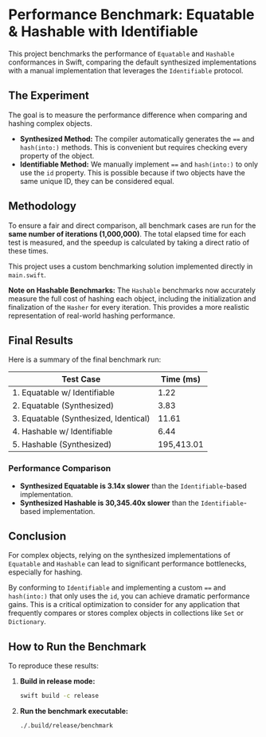 # Performance Benchmark: Equatable & Hashable with Identifiable

This project benchmarks the performance of `Equatable` and `Hashable` conformances in Swift, comparing the default synthesized implementations with a manual implementation that leverages the `Identifiable` protocol.

## The Experiment

The goal is to measure the performance difference when comparing and hashing complex objects.

- **Synthesized Method:** The compiler automatically generates the `==` and `hash(into:)` methods. This is convenient but requires checking every property of the object.
- **Identifiable Method:** We manually implement `==` and `hash(into:)` to only use the `id` property. This is possible because if two objects have the same unique ID, they can be considered equal.

## Methodology

To ensure a fair and direct comparison, all benchmark cases are run for the **same number of iterations (1,000,000)**. The total elapsed time for each test is measured, and the speedup is calculated by taking a direct ratio of these times.

This project uses a custom benchmarking solution implemented directly in `main.swift`.

**Note on Hashable Benchmarks:** The `Hashable` benchmarks now accurately measure the full cost of hashing each object, including the initialization and finalization of the `Hasher` for every iteration. This provides a more realistic representation of real-world hashing performance.

## Final Results

Here is a summary of the final benchmark run:

| Test Case                              | Time (ms)        |
| -------------------------------------- | ---------------- |
| 1. Equatable w/ Identifiable           | 1.22             |
| 2. Equatable (Synthesized)             | 3.83             |
| 3. Equatable (Synthesized, Identical)  | 11.61            |
| 4. Hashable w/ Identifiable            | 6.44             |
| 5. Hashable (Synthesized)              | 195,413.01       |

### Performance Comparison

- **Synthesized Equatable is 3.14x slower** than the `Identifiable`-based implementation.
- **Synthesized Hashable is 30,345.40x slower** than the `Identifiable`-based implementation.

## Conclusion

For complex objects, relying on the synthesized implementations of `Equatable` and `Hashable` can lead to significant performance bottlenecks, especially for hashing.

By conforming to `Identifiable` and implementing a custom `==` and `hash(into:)` that only uses the `id`, you can achieve dramatic performance gains. This is a critical optimization to consider for any application that frequently compares or stores complex objects in collections like `Set` or `Dictionary`.

## How to Run the Benchmark

To reproduce these results:

1.  **Build in release mode:**
    ```sh
    swift build -c release
    ```

2.  **Run the benchmark executable:**
    ```sh
    ./.build/release/benchmark
    ```
